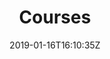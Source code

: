 ---
title: "Courses"
date: 2019-01-16T16:10:35Z
draft: false
home: true
popular: false
root: true
---